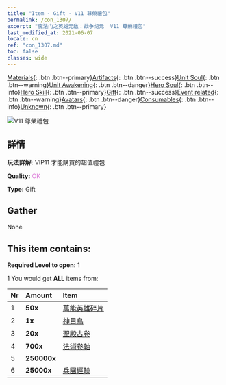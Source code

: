 ```yaml
---
title: "Item - Gift - V11 尊榮禮包"
permalink: /con_1307/
excerpt: "魔法门之英雄无敌：战争纪元  V11 尊榮禮包"
last_modified_at: 2021-06-07
locale: cn
ref: "con_1307.md"
toc: false
classes: wide
---
```

 [Materials](/ItemsCN/){: .btn .btn--primary}[Artifacts](/ItemsCN/Artifacts/){: .btn .btn--success}[Unit Soul](/ItemsCN/UnitSoul/){: .btn .btn--warning}[Unit Awakening](/ItemsCN/UnitAwakening/){: .btn .btn--danger}[Hero Soul](/ItemsCN/HeroSoul/){: .btn .btn--info}[Hero Skill](/ItemsCN/HeroSkill/){: .btn .btn--primary}[Gift](/ItemsCN/Gift/){: .btn .btn--success}[Event related](/ItemsCN/Events/){: .btn .btn--warning}[Avatars](/ItemsCN/Avatars/){: .btn .btn--danger}[Consumables](/ItemsCN/Consumables/){: .btn .btn--info}[Unknown](/ItemsCN/Unknown/){: .btn .btn--primary}

 ![V11 尊榮禮包](/images/t/i_905011.png)

## 詳情
 **玩法詳解:** VIP11 才能購買的超值禮包

 **Quality:** <span style="color: #DA70D6">OK</span>

 **Type:** Gift

## Gather

  None

## This item contains:

 **Required Level to open:** 1

 1 You would get **ALL** items  from:

  | Nr | Amount |     Item    |
  |:---|:-------|:------------|
  | 1 |  **50x** | [萬能英雄碎片](/cn/Items/her_358/) |  | 
  | 2 |  **1x** | [神目鳥](/cn/Items/art_132/) |  | 
  | 3 |  **20x** | [聖殿古卷](/cn/Items/con_697/) |  | 
  | 4 |  **700x** | [法術卷軸](/cn/Items/con_694/) |  | 
  | 5 |  **250000x** | <i class="fas fa-coins"/> |  | 
  | 6 |  **25000x** | [兵團經驗](/cn/Items/con_902/) |  | 
